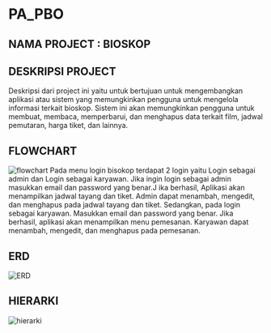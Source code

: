 # PA_PBO

## NAMA PROJECT : BIOSKOP
## DESKRIPSI PROJECT
Deskripsi dari project ini yaitu untuk bertujuan untuk mengembangkan aplikasi atau sistem yang memungkinkan pengguna untuk mengelola informasi terkait bioskop. Sistem ini akan memungkinkan pengguna untuk membuat, membaca, memperbarui, dan menghapus data terkait film, jadwal pemutaran, harga tiket, dan lainnya.
## FLOWCHART
![flowchart](https://github.com/saecx/PA_PBO/assets/127154003/6bf1fd23-0e6a-47c0-acab-a27b6e668880)
Pada menu login bisokop terdapat 2 login yaitu Login sebagai admin dan Login sebagai karyawan. Jika ingin login sebagai admin masukkan email dan password yang benar.J ika berhasil, Aplikasi akan menampilkan jadwal tayang dan tiket. Admin dapat menambah, mengedit, dan menghapus pada jadwal tayang dan tiket. Sedangkan, pada login sebagai karyawan. Masukkan email dan password yang benar. Jika berhasil, aplikasi akan menampilkan menu pemesanan. Karyawan dapat menambah, mengedit, dan menghapus pada pemesanan.
## ERD
![ERD](https://github.com/saecx/PA_PBO/assets/127154003/ffe7274d-15bf-441f-9522-37b223abc20a)
## HIERARKI
![hierarki](https://github.com/saecx/PA_PBO/assets/127154003/00587c99-c343-44bf-8092-a59938583e45)
